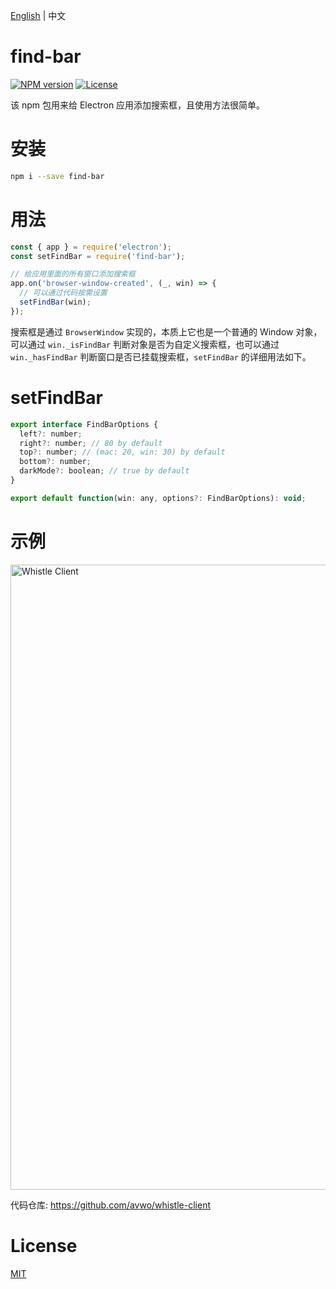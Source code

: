 [English](./README.md)  | 中文

# find-bar
[![NPM version](https://img.shields.io/npm/v/find-bar.svg?style=flat-square)](https://npmjs.org/package/find-bar)
[![License](https://img.shields.io/aur/license/find-bar?style=flat-square)](https://www.npmjs.com/package/find-bar)

该 npm 包用来给 Electron 应用添加搜索框，且使用方法很简单。

# 安装
``` sh
npm i --save find-bar
```
# 用法
``` js
const { app } = require('electron'); 
const setFindBar = require('find-bar');

// 给应用里面的所有窗口添加搜索框
app.on('browser-window-created', (_, win) => {
  // 可以通过代码按需设置
  setFindBar(win);
});

```
搜索框是通过 `BrowserWindow` 实现的，本质上它也是一个普通的 Window 对象，可以通过 `win._isFindBar` 判断对象是否为自定义搜索框，也可以通过 `win._hasFindBar` 判断窗口是否已挂载搜索框，`setFindBar` 的详细用法如下。

# setFindBar
  ``` js
  export interface FindBarOptions {
    left?: number;
    right?: number; // 80 by default
    top?: number; // (mac: 20, win: 30) by default
    bottom?: number;
    darkMode?: boolean; // true by default
  }

  export default function(win: any, options?: FindBarOptions): void;
  ```

  # 示例

<img width="1000" alt="Whistle Client" src="https://github.com/avwo/electron-find-bar/assets/11450939/ac5b0474-89e2-446b-ad5e-653e6d6a8c49">

代码仓库: https://github.com/avwo/whistle-client

# License
[MIT](./LICENSE)
